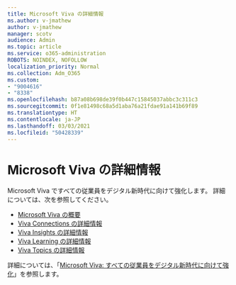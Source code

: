 ```yaml
---
title: Microsoft Viva の詳細情報
ms.author: v-jmathew
author: v-jmathew
manager: scotv
audience: Admin
ms.topic: article
ms.service: o365-administration
ROBOTS: NOINDEX, NOFOLLOW
localization_priority: Normal
ms.collection: Adm_O365
ms.custom:
- "9004616"
- "8338"
ms.openlocfilehash: b87a08b698de39f0b447c15845037abbc3c311c3
ms.sourcegitcommit: 0f1e81498c68a5d1aba76a21fdae91a141b69f89
ms.translationtype: HT
ms.contentlocale: ja-JP
ms.lasthandoff: 03/03/2021
ms.locfileid: "50428339"
---
```

# <a name="learn-about-microsoft-viva"></a>Microsoft Viva の詳細情報

Microsoft Viva ですべての従業員をデジタル新時代に向けて強化します。 詳細については、次を参照してください。

- [Microsoft Viva の概要](https://www.microsoft.com/microsoft-viva/overview)
- [Viva Connections の詳細情報](https://aka.ms/VivaConnectionsBlog/)
- [Viva Insights の詳細情報](https://aka.ms/VivaInsightsBlog)
- [Viva Learning の詳細情報](https://aka.ms/VivaLearningBlog)
- [Viva Topics の詳細情報](https://aka.ms/viva/topics/blog)

詳細については、「[Microsoft Viva: すべての従業員をデジタル新時代に向けて強化](https://www.microsoft.com/microsoft-365/blog/2021/02/04/microsoft-viva-empowering-every-employee-for-the-new-digital-age/)」を参照します。
